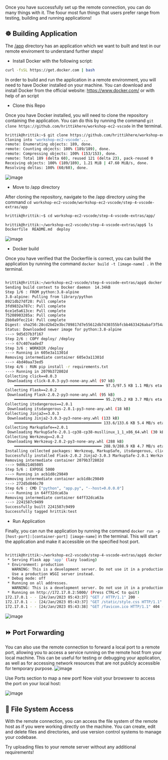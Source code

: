 Once you have successfully set up the remote connection, you can do many things with it. The foour most fun things that users prefer range from testing, building and running applications!


## ☸️ Building Application

The [/app](/app) directory has an application which we want to built and test in our remote enviroment to understand further steps! 

- Install Docker with the following script:
```bash
curl -fsSL https://get.docker.com | bash
```

In order to build and run the application in a remote environment, you will need to have Docker installed on your machine. You can download and install Docker from the official website: https://www.docker.com/ or with help of an script 

- Clone this Repo

Once you have Docker installed, you will need to clone the repository containing the application. You can do this by running the command `git clone https://github.com/hrittikhere/workshop-ec2-vscode` in the terminal.

```bash
hrittik@hrittik:~$ git clone https://github.com/hrittikhere/workshop-ec2-vscode
Cloning into 'workshop-ec2-vscode'...
remote: Enumerating objects: 189, done.
remote: Counting objects: 100% (189/189), done.
remote: Compressing objects: 100% (153/153), done.
remote: Total 189 (delta 60), reused 121 (delta 23), pack-reused 0
Receiving objects: 100% (189/189), 1.21 MiB | 47.60 MiB/s, done.
Resolving deltas: 100% (60/60), done.
```

![image](https://user-images.githubusercontent.com/67012359/214220763-a1f67342-d84e-4ba0-a03c-8bd82edbc436.png)

- Move to /app directory

After cloning the repository, navigate to the /app directory using the command `cd workshop-ec2-vscode/workshop-ec2-vscode/step-4-vscode-extras/app`

```bash
hrittik@hrittik:~$ cd workshop-ec2-vscode/step-4-vscode-extras/app/

hrittik@hrittik:~/workshop-ec2-vscode/step-4-vscode-extras/app$ ls
Dockerfile  README.md  deploy
```
![image](https://user-images.githubusercontent.com/67012359/214220819-206d911a-a972-4158-afcc-93eff94ff496.png)

- Docker build
 
 Once you have verified that the Dockerfile is correct, you can build the application by running the command `docker build -t [image-name] .` in the terminal.
 
 
 ```bash
 
hrittik@hrittik:~/workshop-ec2-vscode/step-4-vscode-extras/app$ docker build -t hrittik:test .
Sending build context to Docker daemon  14.34kB
Step 1/6 : FROM python:3.8-alpine
3.8-alpine: Pulling from library/python
8921db27df28: Pull complete 
3fd9832a787c: Pull complete 
6ce1e5a613ce: Pull complete 
75208903285a: Pull complete 
2bb0a9fec214: Pull complete 
Digest: sha256:28cd2bd2e3bc789817d7e55612db7430355bfcbb4633426abaf3f54a8db7da58
Status: Downloaded newer image for python:3.8-alpine
 ---> 9d5d37b3f167
Step 2/6 : COPY deploy/ /deploy
 ---> 67c407eaded7
Step 3/6 : WORKDIR /deploy
 ---> Running in 605e3a11301d
Removing intermediate container 605e3a11301d
 ---> 4bd40aa73ed5
Step 4/6 : RUN pip install -r requirements.txt
 ---> Running in 2079b372802d
Collecting click==8.0.3
  Downloading click-8.0.3-py3-none-any.whl (97 kB)
     ━━━━━━━━━━━━━━━━━━━━━━━━━━━━━━━━━━━━━━━━ 97.5/97.5 KB 1.1 MB/s eta 0:00:00
Collecting Flask==2.0.2
  Downloading Flask-2.0.2-py3-none-any.whl (95 kB)
     ━━━━━━━━━━━━━━━━━━━━━━━━━━━━━━━━━━━━━━━━ 95.2/95.2 KB 3.7 MB/s eta 0:00:00
Collecting itsdangerous==2.0.1
  Downloading itsdangerous-2.0.1-py3-none-any.whl (18 kB)
Collecting Jinja2==3.0.3
  Downloading Jinja2-3.0.3-py3-none-any.whl (133 kB)
     ━━━━━━━━━━━━━━━━━━━━━━━━━━━━━━━━━━━━━━━ 133.6/133.6 KB 5.4 MB/s eta 0:00:00
Collecting MarkupSafe==2.0.1
  Downloading MarkupSafe-2.0.1-cp38-cp38-musllinux_1_1_x86_64.whl (30 kB)
Collecting Werkzeug==2.0.2
  Downloading Werkzeug-2.0.2-py3-none-any.whl (288 kB)
     ━━━━━━━━━━━━━━━━━━━━━━━━━━━━━━━━━━━━━━━ 288.9/288.9 KB 4.7 MB/s eta 0:00:00
Installing collected packages: Werkzeug, MarkupSafe, itsdangerous, click, Jinja2, Flask
Successfully installed Flask-2.0.2 Jinja2-3.0.3 MarkupSafe-2.0.1 Werkzeug-2.0.2 click-8.0.3 itsdangerous-2.0.1
Removing intermediate container 2079b372802d
 ---> 9d0b21465085
Step 5/6 : EXPOSE 5000
 ---> Running in acb1d8c29849
Removing intermediate container acb1d8c29849
 ---> 272d5d846c70
Step 6/6 : CMD ["python", "app.py", "--host=0.0.0.0"]
 ---> Running in 64ff32dca63a
Removing intermediate container 64ff32dca63a
 ---> 2241587c9499
Successfully built 2241587c9499
Successfully tagged hrittik:test
 
 ```

- Run Application

Finally, you can run the application by running the command `docker run -p [host-port]:[container-port] [image-name]` in the terminal. This will start the application and make it accessible on the specified host port.

```bash

hrittik@hrittik:~/workshop-ec2-vscode/step-4-vscode-extras/app$ docker run -p 5000:5000 hrittik:test
 * Serving Flask app 'app' (lazy loading)
 * Environment: production
   WARNING: This is a development server. Do not use it in a production deployment.
   Use a production WSGI server instead.
 * Debug mode: off
 * Running on all addresses.
   WARNING: This is a development server. Do not use it in a production deployment.
 * Running on http://172.17.0.2:5000/ (Press CTRL+C to quit)
172.17.0.1 - - [24/Jan/2023 05:43:37] "GET / HTTP/1.1" 200 -
172.17.0.1 - - [24/Jan/2023 05:43:37] "GET /static/style.css HTTP/1.1" 200 -
172.17.0.1 - - [24/Jan/2023 05:43:38] "GET /favicon.ico HTTP/1.1" 404 -

```

![image](https://user-images.githubusercontent.com/67012359/214220610-b13dfd68-f6e7-40f6-8aae-b0d2289f50c7.png)

## ⏩ Port Forwarding

You can also use the remote connection to forward a local port to a remote port, allowing you to access a service running on the remote host from your local machine. This can be useful for testing or debugging your application, as well as for accessing network resources that are not publicly accessible for temporary purpose.
![image](https://user-images.githubusercontent.com/67012359/214220499-a97ee7c0-4742-46c7-9efd-ded2b7aabfd1.png)

Use Ports section to map a new port! Now visit your browswer to access the port on your local host:

![image](https://user-images.githubusercontent.com/67012359/214220580-28196b98-07f8-490b-b165-c88aa2bf8292.png)


## 📂 File System Access

With the remote connection, you can access the file system of the remote host as if you were working directly on the machine. You can create, edit and delete files and directories, and use version control systems to manage your codebase.

Try uploading files to your remote server without any additional requirements!
